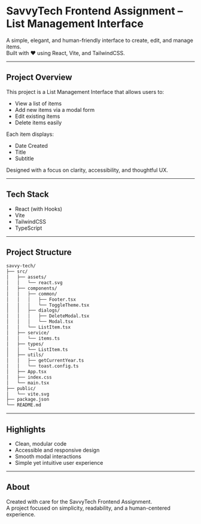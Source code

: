 # SavvyTech Frontend Assignment – List Management Interface

A simple, elegant, and human-friendly interface to create, edit, and manage items.  
Built with ❤️ using React, Vite, and TailwindCSS.

---

## Project Overview

This project is a List Management Interface that allows users to:
- View a list of items  
- Add new items via a modal form  
- Edit existing items  
- Delete items easily  

Each item displays:
- Date Created  
- Title  
- Subtitle  

Designed with a focus on clarity, accessibility, and thoughtful UX.

---

## Tech Stack

- React (with Hooks)  
- Vite  
- TailwindCSS  
- TypeScript  

---

## Project Structure



```bash
savvy-tech/
├── src/
│   ├── assets/
│   │   └── react.svg
│   ├── components/
│   │   ├── common/
│   │   │   ├── Footer.tsx
│   │   │   └── ToggleTheme.tsx
│   │   ├── dialogs/
│   │   │   ├── DeleteModal.tsx
│   │   │   └── Modal.tsx
│   │   └── ListItem.tsx
│   ├── service/
│   │   └── items.ts
│   ├── types/
│   │   └── ListItem.ts
│   ├── utils/
│   │   ├── getCurrentYear.ts
│   │   └── toast.config.ts
│   ├── App.tsx
│   ├── index.css
│   └── main.tsx
├── public/
│   └── vite.svg
├── package.json
└── README.md
```

---

## Highlights

- Clean, modular code  
- Accessible and responsive design  
- Smooth modal interactions  
- Simple yet intuitive user experience  

---

## About

Created with care for the SavvyTech Frontend Assignment.  
A project focused on simplicity, readability, and a human-centered experience.
